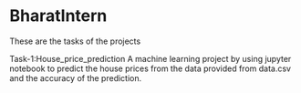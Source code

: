 # BharatIntern
These are the tasks of the projects

Task-1:House_price_prediction
A machine learning project by using jupyter notebook to predict the house prices from the data provided from data.csv and the accuracy of the prediction.
